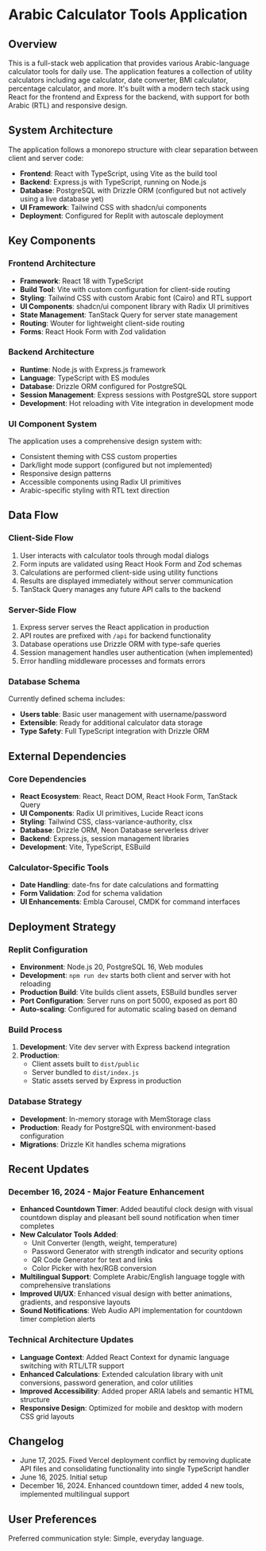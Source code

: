 # Arabic Calculator Tools Application

## Overview

This is a full-stack web application that provides various Arabic-language calculator tools for daily use. The application features a collection of utility calculators including age calculator, date converter, BMI calculator, percentage calculator, and more. It's built with a modern tech stack using React for the frontend and Express for the backend, with support for both Arabic (RTL) and responsive design.

## System Architecture

The application follows a monorepo structure with clear separation between client and server code:

- **Frontend**: React with TypeScript, using Vite as the build tool
- **Backend**: Express.js with TypeScript, running on Node.js
- **Database**: PostgreSQL with Drizzle ORM (configured but not actively using a live database yet)
- **UI Framework**: Tailwind CSS with shadcn/ui components
- **Deployment**: Configured for Replit with autoscale deployment

## Key Components

### Frontend Architecture
- **Framework**: React 18 with TypeScript
- **Build Tool**: Vite with custom configuration for client-side routing
- **Styling**: Tailwind CSS with custom Arabic font (Cairo) and RTL support
- **UI Components**: shadcn/ui component library with Radix UI primitives
- **State Management**: TanStack Query for server state management
- **Routing**: Wouter for lightweight client-side routing
- **Forms**: React Hook Form with Zod validation

### Backend Architecture
- **Runtime**: Node.js with Express.js framework
- **Language**: TypeScript with ES modules
- **Database**: Drizzle ORM configured for PostgreSQL
- **Session Management**: Express sessions with PostgreSQL store support
- **Development**: Hot reloading with Vite integration in development mode

### UI Component System
The application uses a comprehensive design system with:
- Consistent theming with CSS custom properties
- Dark/light mode support (configured but not implemented)
- Responsive design patterns
- Accessible components using Radix UI primitives
- Arabic-specific styling with RTL text direction

## Data Flow

### Client-Side Flow
1. User interacts with calculator tools through modal dialogs
2. Form inputs are validated using React Hook Form and Zod schemas
3. Calculations are performed client-side using utility functions
4. Results are displayed immediately without server communication
5. TanStack Query manages any future API calls to the backend

### Server-Side Flow
1. Express server serves the React application in production
2. API routes are prefixed with `/api` for backend functionality
3. Database operations use Drizzle ORM with type-safe queries
4. Session management handles user authentication (when implemented)
5. Error handling middleware processes and formats errors

### Database Schema
Currently defined schema includes:
- **Users table**: Basic user management with username/password
- **Extensible**: Ready for additional calculator data storage
- **Type Safety**: Full TypeScript integration with Drizzle ORM

## External Dependencies

### Core Dependencies
- **React Ecosystem**: React, React DOM, React Hook Form, TanStack Query
- **UI Components**: Radix UI primitives, Lucide React icons
- **Styling**: Tailwind CSS, class-variance-authority, clsx
- **Database**: Drizzle ORM, Neon Database serverless driver
- **Backend**: Express.js, session management libraries
- **Development**: Vite, TypeScript, ESBuild

### Calculator-Specific Tools
- **Date Handling**: date-fns for date calculations and formatting
- **Form Validation**: Zod for schema validation
- **UI Enhancements**: Embla Carousel, CMDK for command interfaces

## Deployment Strategy

### Replit Configuration
- **Environment**: Node.js 20, PostgreSQL 16, Web modules
- **Development**: `npm run dev` starts both client and server with hot reloading
- **Production Build**: Vite builds client assets, ESBuild bundles server
- **Port Configuration**: Server runs on port 5000, exposed as port 80
- **Auto-scaling**: Configured for automatic scaling based on demand

### Build Process
1. **Development**: Vite dev server with Express backend integration
2. **Production**: 
   - Client assets built to `dist/public`
   - Server bundled to `dist/index.js`
   - Static assets served by Express in production

### Database Strategy
- **Development**: In-memory storage with MemStorage class
- **Production**: Ready for PostgreSQL with environment-based configuration
- **Migrations**: Drizzle Kit handles schema migrations

## Recent Updates

### December 16, 2024 - Major Feature Enhancement
- **Enhanced Countdown Timer**: Added beautiful clock design with visual countdown display and pleasant bell sound notification when timer completes
- **New Calculator Tools Added**:
  - Unit Converter (length, weight, temperature)
  - Password Generator with strength indicator and security options
  - QR Code Generator for text and links
  - Color Picker with hex/RGB conversion
- **Multilingual Support**: Complete Arabic/English language toggle with comprehensive translations
- **Improved UI/UX**: Enhanced visual design with better animations, gradients, and responsive layouts
- **Sound Notifications**: Web Audio API implementation for countdown timer completion alerts

### Technical Architecture Updates
- **Language Context**: Added React Context for dynamic language switching with RTL/LTR support
- **Enhanced Calculations**: Extended calculation library with unit conversions, password generation, and color utilities
- **Improved Accessibility**: Added proper ARIA labels and semantic HTML structure
- **Responsive Design**: Optimized for mobile and desktop with modern CSS grid layouts

## Changelog
- June 17, 2025. Fixed Vercel deployment conflict by removing duplicate API files and consolidating functionality into single TypeScript handler
- June 16, 2025. Initial setup
- December 16, 2024. Enhanced countdown timer, added 4 new tools, implemented multilingual support

## User Preferences

Preferred communication style: Simple, everyday language.